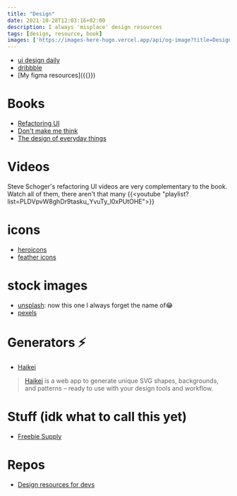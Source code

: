 ```yaml
---
title: "Design"
date: 2021-10-28T12:03:16+02:00
description: I always 'misplace' design resources
tags: [design, resource, book]
images: ['https://images-here-hugo.vercel.app/api/og-image?title=Design%20Resources']
---
```


- [ui design daily](https://www.uidesigndaily.com/)
- [dribbble](https://dribbble.com/)
- [My figma resources]({{<ref figma>}})

# Books
- [Refactoring UI](https://www.goodreads.com/book/show/43190966-refactoring-ui)
- [Don't make me think](https://www.goodreads.com/book/show/18197267-don-t-make-me-think-revisited)
- [The design of everyday things](https://www.goodreads.com/book/show/840.The_Design_of_Everyday_Things)

# Videos
Steve Schoger's refactoring UI videos are very complementary to the book. Watch all of them, there aren't that many
{{<youtube "playlist?list=PLDVpvW8ghDr9tasku_YvuTy_l0xPUtOHE">}}

# icons
- [heroicons](https://heroicons.dev/)
- [feather icons](https://feathericons.com/)

# stock images
- [unsplash](https://unsplash.com/): now this one I always forget the name of😂
- [pexels](https://www.pexels.com/)

# Generators ⚡
- [Haikei](https://haikei.app/)
> [Haikei](https://haikei.app/) is a web app to generate unique SVG shapes, backgrounds, and patterns – ready to use with your design tools and workflow.

# Stuff (idk what to call this yet)
- [Freebie Supply](https://freebiesupply.com/free-figma/page/5/)

# Repos
- [Design resources for devs](https://github.com/bradtraversy/design-resources-for-developers)